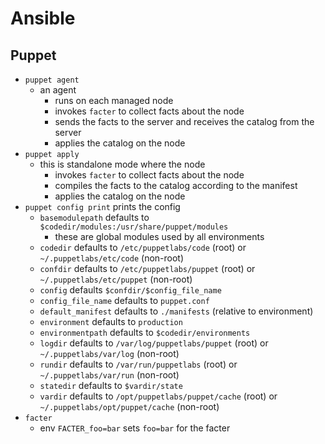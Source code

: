 Ansible
=======

## Puppet

- `puppet agent`
  - an agent
    - runs on each managed node
    - invokes `facter` to collect facts about the node
    - sends the facts to the server and receives the catalog from the server
    - applies the catalog on the node
- `puppet apply`
  - this is standalone mode where the node
    - invokes `facter` to collect facts about the node
    - compiles the facts to the catalog according to the manifest
    - applies the catalog on the node
- `puppet config print` prints the config
  - `basemodulepath` defaults to `$codedir/modules:/usr/share/puppet/modules`
    - these are global modules used by all environments
  - `codedir` defaults to `/etc/puppetlabs/code` (root) or
    `~/.puppetlabs/etc/code` (non-root)
  - `confdir` defaults to `/etc/puppetlabs/puppet` (root) or
    `~/.puppetlabs/etc/puppet` (non-root)
  - `config` defaults `$confdir/$config_file_name`
  - `config_file_name` defaults to `puppet.conf`
  - `default_manifest` defaults to `./manifests` (relative to environment)
  - `environment` defaults to `production`
  - `environmentpath` defaults to `$codedir/environments`
  - `logdir` defaults to `/var/log/puppetlabs/puppet` (root) or
    `~/.puppetlabs/var/log` (non-root)
  - `rundir` defaults to `/var/run/puppetlabs` (root) or
    `~/.puppetlabs/var/run` (non-root)
  - `statedir` defaults to `$vardir/state`
  - `vardir` defaults to `/opt/puppetlabs/puppet/cache` (root) or
    `~/.puppetlabs/opt/puppet/cache` (non-root)
- `facter`
  - env `FACTER_foo=bar` sets `foo=bar` for the facter
